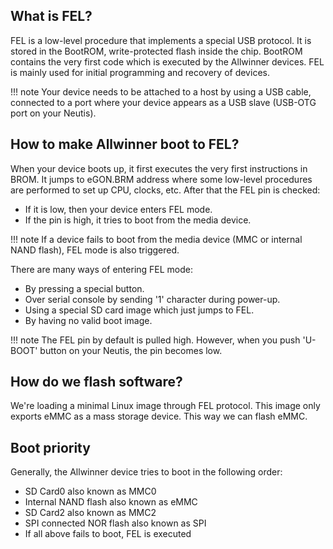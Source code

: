 ## What is FEL?

FEL is a low-level procedure that implements a special USB protocol.
It is stored in the BootROM, write-protected flash inside the chip.
BootROM contains the very first code which is executed by the Allwinner devices.
FEL is mainly used for initial programming and recovery of devices.

!!! note
    Your device needs to be attached to a host by using a USB cable,
    connected to a port where your device appears as a USB slave
    (USB-OTG port on your Neutis).

## How to make Allwinner boot to FEL?

When your device boots up, it first executes the very first instructions
in BROM. It jumps to eGON.BRM address where some low-level procedures are
performed to set up CPU, clocks, etc. After that the FEL pin is checked:

* If it is low, then your device enters FEL mode.
* If the pin is high, it tries to boot from the media device.

!!! note
    If a device fails to boot from the media device (MMC or internal NAND flash),
    FEL mode is also triggered.

There are many ways of entering FEL mode:

* By pressing a special button.
* Over serial console by sending '1' character during power-up.
* Using a special SD card image which just jumps to FEL.
* By having no valid boot image.

!!! note
    The FEL pin by default is pulled high. However, when you push 'U-BOOT' button on
    your Neutis, the pin becomes low.

## How do we flash software?

We're loading a minimal Linux image through FEL protocol. This image only exports eMMC as a mass storage device. This way we can flash eMMC.

## Boot priority

Generally, the Allwinner device tries to boot in the following order:

* SD Card0 also known as MMC0
* Internal NAND flash also known as eMMC
* SD Card2 also known as MMC2
* SPI connected NOR flash also known as SPI
* If all above fails to boot, FEL is executed
